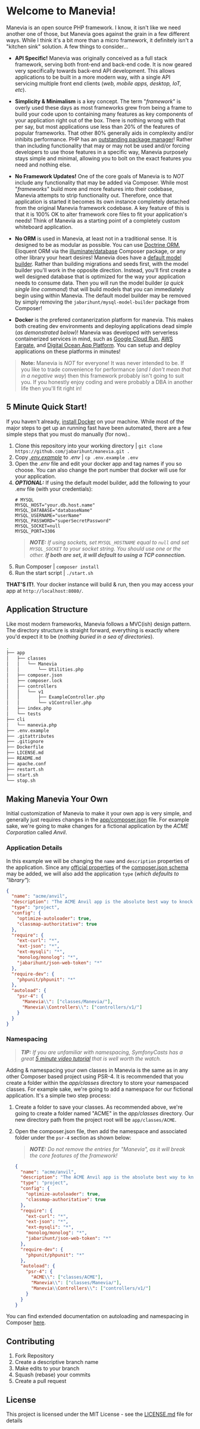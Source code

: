 # Welcome to Manevia!

Manevia is an open source PHP framework.  I know, it isn't like we need another one of those, but Manevia goes against the grain in a few different ways.  While I think it's a bit more than a micro framework, it definitely isn't a "kitchen sink" solution.  A few things to consider...

- **API Specific!** Manevia was originally conceived as a full stack framework, serving both front-end and back-end code.  It is now geared very specifically towards back-end API development.  This allows applications to be built in a more modern way, with a single API servicing multiple front end clients (_web, mobile apps, desktop, IoT, etc_). 

- **Simplicity & Minimalism** is a key concept.  The term "_framework_" is overly used these days as most frameworks grew from being a frame to build your code upon to containing many features as key components of your application right out of the box.  There is nothing wrong with that per say, but most applications use less than 20% of the features of popular frameworks.  That other 80% generally aids in complexity and/or inhibits performance.  PHP has an [outstanding package manager](https://getcomposer.org/)!  Rather than including functionality that may or may not be used and/or forcing developers to use those features in a specific way, Manevia purposely stays simple and minimal, allowing you to bolt on the exact features you need and nothing else.

- **No Framework Updates!**  One of the core goals of Manevia is to _NOT_ include any functionality that may be added via Composer.  While most "_frameworks_" build more and more features into their codebase, Manevia attempts to strip functionality out.  Therefore, once that application is started it becomes its own instance completely detached from the original Manevia framework codebase.  A key feature of this is that it is 100% OK to alter framework core files to fit your application's needs!  Think of Manevia as a starting point of a completely custom whiteboard application.

- **No ORM** is used in Manevia, at least not in a traditional sense.   It is designed to be as modular as possible.  You can use [Doctrine ORM](https://github.com/doctrine/orm), Eloquent ORM via the [illuminate/database](https://packagist.org/packages/illuminate/database) Composer package, or any other library your heart desires!  Manevia does have a [default model builder](https://github.com/jabarihunt/mysql-model-builder).  Rather than building migrations and seeds first, with the model builder you'll work in the opposite direction.  Instead, you'll first create a well designed database that is optimized for the way your application needs to consume data.  Then you will run the model builder (_a quick single line command_) that will build models that you can immediately begin using within Manevia.  The default model builder may be removed by simply removing the `jabarihunt/mysql-model-builder` package from Composer!

- **Docker** is the prefered contanerization platform for manevia.  This makes both creating dev environments and deploying applications dead simple (_as demonstrated below_)!  Manevia was developed with serverless containerized services in mind, such as [Google Cloud Run](https://cloud.google.com/run), [AWS Fargate](https://aws.amazon.com/fargate/), and [Digital Ocean App Platform](https://www.digitalocean.com/products/app-platform/).  You can setup and deploy applications on these platforms in minutes!

> **Note:** Manevia is _NOT_ for everyone!  It was never intended to be.  If you like to trade convenience for performance (_and I don't mean that in a negative way_) then this framework probably isn't going to suit you.  If you honestly enjoy coding and were probably a DBA in another life then you'll fit right in!

## 5 Minute Quick Start!

If you haven't already, [install Docker](https://docs.docker.com/get-docker/) on your machine.  While most of the major steps to get up an running fast have been automated, there are a few simple steps that you must do manually (for now)..

 1. Clone this repository into your working directory | `git clone https://github.com/jabarihunt/manevia.git .`
 2. Copy _[.env.example](.env.example)_ to _.env_ | `cp .env.example .env`
 3. Open the _.env_ file and edit your docker app and tag names if you so choose.  You can also change the port number that docker will use for your application.
 4. **_OPTIONAL:_** If using the default model builder, add the following to your .env file (with your credentials):
     ```
    # MYSQL
    MYSQL_HOST="your.db.host.name"
    MYSQL_DATABASE="databaseName"
    MYSQL_USERNAME="userName"
    MYSQL_PASSWORD="superSecretPassword"
    MYSQL_SOCKET=null
    MYSQL_PORT=3306
     ```
     > _**NOTE:** If using sockets, set `MYSQL_HOSTNAME` equal to `null` and set `MYSQL_SOCKET` to your socket string.  You should use one or the other.  **If both are set, it will default to using a TCP connection.**_
 5. Run Composer | `composer install`
 6. Run the start script | `./start.sh`
 
**THAT'S IT!**. Your docker instance will build & run, then you may access your app at `http://localhost:8080/`.

## Application Structure

Like most modern frameworks, Manevia follows a MVC(ish) design pattern.  The directory structure is straight forward, everything is exactly where you'd expect it to be (_nothing buried in a sea of directories_).

```bash
.
├── app
│   ├── classes
│   │   └── Manevia
│   │       └── Utilities.php
│   ├── composer.json
│   ├── composer.lock
│   ├── controllers
│   │   └── v1
│   │       ├── ExampleController.php
│   │       └── v1Controller.php
│   ├── index.php
│   └── tests
├── cli
│   └── manevia.php
├── .env.example
├── .gitattributes
├── .gitignore
├── Dockerfile
├── LICENSE.md
├── README.md
├── apache.conf
├── restart.sh
├── start.sh
└── stop.sh
```
## Making Manevia Your Own

Initial customization of Manevia to make it your own app is very simple, and generally just requires changes in the [app/composer.json](app/composer.json) file.  For example sake, we're going to make changes for a fictional application by the _ACME Corporation_ called _Anvil_.

### Application Details

In this example we will be changing the `name` and `description` properties of the application.   Since any [official properties](https://getcomposer.org/doc/04-schema.md#properties) of the [composer.json schema](https://getcomposer.org/doc/04-schema.md) may be added, we will also add the application `type` (_which defaults to "library"_):

```json
{
  "name": "acme/anvil",
  "description": "The ACME Anvil app is the absolute best way to knock your block off!",
  "type": "project",
  "config": {
    "optimize-autoloader": true,
    "classmap-authoritative": true
  },
  "require": {
    "ext-curl": "*",
    "ext-json": "*",
    "ext-mysqli": "*",
    "monolog/monolog": "*",
    "jabarihunt/json-web-token": "*"
  },
  "require-dev": {
    "phpunit/phpunit": "*"
  },
  "autoload": {
    "psr-4": {
      "Manevia\\": ["classes/Manevia/"],
      "Manevia\\Controllers\\": ["controllers/v1/"]
    }
  }
}
```

### Namespacing

> _**TIP:** If you are unfamiliar with namespacing, SymfonyCasts has a great [5 minute video tutorial](https://symfonycasts.com/screencast/php-namespaces/namespaces) that is well worth the watch._

Adding & namespacing your own classes in Manevia is the same as in any other Composer based project using PSR-4.  It is recommended that you create a folder within the _app/classes_ directory to store your namespaced classes.  For example sake, we're going to add a namespace for our fictional application.  It's a simple two step process:

1. Create a folder to save your classes.  As recommended above, we're going to create a folder named "ACME" in the _app/classes_ directory.  Our new directory path from the project root will be `app/classes/ACME`.

2. Open the composer.json file, then add the namespace and associated folder under the `psr-4` section as shown below:

    > _**NOTE:** Do not remove the entries for "Manevia", as it will break the core features of the framework!_

    ```json
    {
      "name": "acme/anvil",
      "description": "The ACME Anvil app is the absolute best way to knock your block off!",
      "type": "project",
      "config": {
        "optimize-autoloader": true,
        "classmap-authoritative": true
      },
      "require": {
        "ext-curl": "*",
        "ext-json": "*",
        "ext-mysqli": "*",
        "monolog/monolog": "*",
        "jabarihunt/json-web-token": "*"
      },
      "require-dev": {
        "phpunit/phpunit": "*"
      },
      "autoload": {
        "psr-4": {
          "ACME\\": ["classes/ACME"],
          "Manevia\\": ["classes/Manevia/"],
          "Manevia\\Controllers\\": ["controllers/v1/"]
        }
      }
    }
    ````
    
You can find extended documentation on autoloading and namespacing in Composer [here](https://getcomposer.org/doc/04-schema.md#autoload).

## Contributing

1. Fork Repository
2. Create a descriptive branch name
3. Make edits to your branch
4. Squash (rebase) your commits
5. Create a pull request

## License

This project is licensed under the MIT License - see the [LICENSE.md](LICENSE.md) file for details
